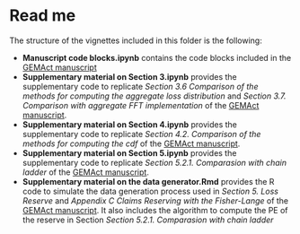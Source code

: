 # Read me

The structure of the vignettes included in this folder is the following:

- **Manuscript code blocks.ipynb** contains the code blocks included in the [GEMAct manuscript](https://arxiv.org/abs/2303.01129)
- **Supplementary material on Section 3.ipynb** provides the supplementary code to replicate *Section 3.6 Comparison of the methods for computing the aggregate loss distribution* and *Section 3.7. Comparison with aggregate FFT implementation* of the [GEMAct manuscript](https://arxiv.org/abs/2303.01129).
- **Supplementary material on Section 4.ipynb** provides the supplementary code to replicate *Section 4.2. Comparison of the methods for computing the cdf* of the [GEMAct manuscript](https://arxiv.org/abs/2303.01129).
- **Supplementary material on Section 5.ipynb** provides the supplementary code to replicate *Section 5.2.1. Comparasion with chain ladder* of the [GEMAct manuscript](https://arxiv.org/abs/2303.01129). 
- **Supplementary material on the data generator.Rmd** provides the R code to simulate the data generation process used in *Section 5. Loss Reserve* and *Appendix C Claims Reserving with the Fisher-Lange* of the [GEMAct manuscript](https://arxiv.org/abs/2303.01129). It also includes the algorithm to compute the PE of the reserve in Section *Section 5.2.1. Comparasion with chain ladder*
